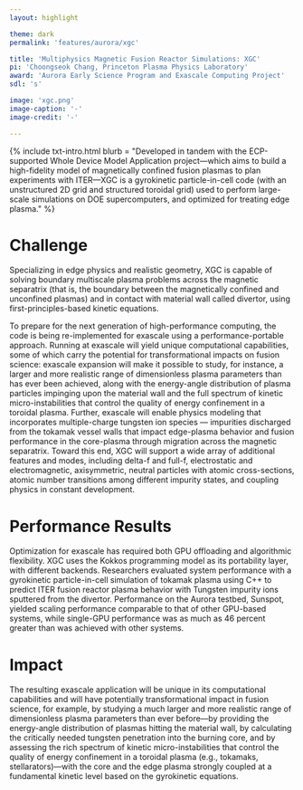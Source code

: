 ```yaml
---
layout: highlight

theme: dark
permalink: 'features/aurora/xgc'

title: 'Multiphysics Magnetic Fusion Reactor Simulations: XGC'
pi: 'Choongseok Chang, Princeton Plasma Physics Laboratory'
award: 'Aurora Early Science Program and Exascale Computing Project'
sdl: 's'

image: 'xgc.png'
image-caption: '-'
image-credit: '-'

---
```


{% include txt-intro.html 
    blurb = "Developed in tandem with the ECP-supported Whole Device Model Application project—which aims to build a high-fidelity model of magnetically confined fusion plasmas to plan experiments with ITER—XGC is a gyrokinetic particle-in-cell code (with an unstructured 2D grid and structured toroidal grid) used to perform large-scale simulations on DOE supercomputers, and optimized for treating edge plasma."
%}



# Challenge

Specializing in edge physics and realistic geometry, XGC is capable of solving boundary multiscale plasma problems across the magnetic separatrix (that is, the boundary between the magnetically confined and unconfined plasmas) and in contact with material wall called divertor, using first-principles-based kinetic equations.

To prepare for the next generation of high-performance computing, the code is being re-implemented for exascale using a performance-portable approach. Running at exascale will yield unique computational capabilities, some of which carry the potential for transformational impacts on fusion science: exascale expansion will make it possible to study, for instance, a larger and more realistic range of dimensionless plasma parameters than has ever been achieved, along with the energy-angle distribution of plasma particles impinging upon the material wall and the full spectrum of kinetic micro-instabilities that control the quality of energy confinement in a toroidal plasma. Further, exascale will enable physics modeling that incorporates multiple-charge tungsten ion species — impurities discharged from the tokamak vessel walls that impact edge-plasma behavior and fusion performance in the core-plasma through migration across the magnetic separatrix. Toward this end, XGC will support a wide array of additional features and modes, including delta-f and full-f, electrostatic and electromagnetic, axisymmetric, neutral particles with atomic cross-sections, atomic number transitions among different impurity states, and coupling physics in constant development.



# Performance Results

Optimization for exascale has required both GPU offloading and algorithmic flexibility. XGC uses the Kokkos programming model as its portability layer, with different backends. Researchers evaluated system performance with a gyrokinetic particle-in-cell simulation of tokamak plasma using C++ to predict ITER fusion reactor plasma behavior with Tungsten impurity ions sputtered from the divertor. Performance on the Aurora testbed, Sunspot, yielded scaling performance comparable to that of other GPU-based systems, while single-GPU performance was as much as 46 percent greater than was achieved with other systems.

# Impact
The resulting exascale application will be unique in its computational capabilities and will have potentially transformational impact in fusion science, for example, by studying a much larger and more realistic range of dimensionless plasma parameters than ever before—by providing the energy-angle distribution of plasmas hitting the material wall, by calculating the critically needed tungsten penetration into the burning core, and by assessing the rich spectrum of kinetic micro-instabilities that control the quality of energy confinement in a toroidal plasma (e.g., tokamaks, stellarators)—with the core and the edge plasma strongly coupled at a fundamental kinetic level based on the gyrokinetic equations.


